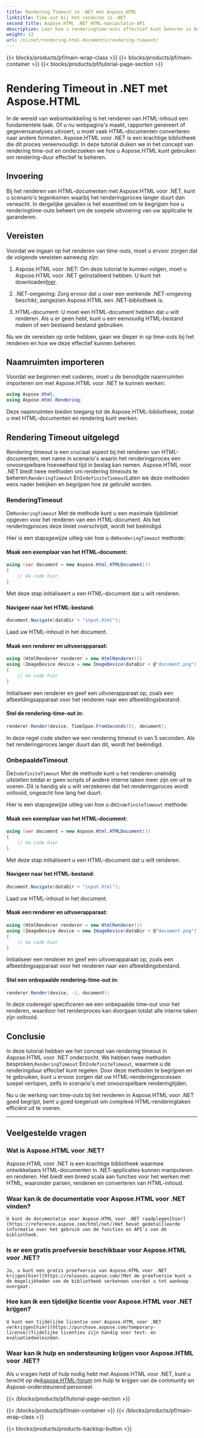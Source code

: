 ```yaml
---
title: Rendering Timeout in .NET met Aspose.HTML
linktitle: Time-out bij het renderen in .NET
second_title: Aspose.HTML .NET HTML-manipulatie-API
description: Leer hoe u renderingtime-outs effectief kunt beheren in Aspose.HTML voor .NET. Verken renderingopties en zorg voor soepele rendering van HTML-documenten.
weight: 12
url: /nl/net/rendering-html-documents/rendering-timeout/
---
```


{{< blocks/products/pf/main-wrap-class >}}
{{< blocks/products/pf/main-container >}}
{{< blocks/products/pf/tutorial-page-section >}}

# Rendering Timeout in .NET met Aspose.HTML


In de wereld van webontwikkeling is het renderen van HTML-inhoud een fundamentele taak. Of u nu webpagina's maakt, rapporten genereert of gegevensanalyses uitvoert, u moet vaak HTML-documenten converteren naar andere formaten. Aspose.HTML voor .NET is een krachtige bibliotheek die dit proces vereenvoudigt. In deze tutorial duiken we in het concept van rendering time-out en onderzoeken we hoe u Aspose.HTML kunt gebruiken om rendering-duur effectief te beheren.

## Invoering

Bij het renderen van HTML-documenten met Aspose.HTML voor .NET, kunt u scenario's tegenkomen waarbij het renderingproces langer duurt dan verwacht. In dergelijke gevallen is het essentieel om te begrijpen hoe u renderingtime-outs beheert om de soepele uitvoering van uw applicatie te garanderen.

## Vereisten

Voordat we ingaan op het renderen van time-outs, moet u ervoor zorgen dat de volgende vereisten aanwezig zijn:

1. Aspose.HTML voor .NET: Om deze tutorial te kunnen volgen, moet u Aspose.HTML voor .NET geïnstalleerd hebben. U kunt het downloaden[hier](https://releases.aspose.com/html/net/).

2. .NET-omgeving: Zorg ervoor dat u over een werkende .NET-omgeving beschikt, aangezien Aspose.HTML een .NET-bibliotheek is.

3. HTML-document: U moet een HTML-document hebben dat u wilt renderen. Als u er geen hebt, kunt u een eenvoudig HTML-bestand maken of een bestaand bestand gebruiken.

Nu we de vereisten op orde hebben, gaan we dieper in op time-outs bij het renderen en hoe we deze effectief kunnen beheren.

## Naamruimten importeren

Voordat we beginnen met coderen, moet u de benodigde naamruimten importeren om met Aspose.HTML voor .NET te kunnen werken:

```csharp
using Aspose.Html;
using Aspose.Html.Rendering;
```

Deze naamruimten bieden toegang tot de Aspose.HTML-bibliotheek, zodat u met HTML-documenten en rendering kunt werken.

## Rendering Timeout uitgelegd

Rendering timeout is een cruciaal aspect bij het renderen van HTML-documenten, met name in scenario's waarin het renderingproces een onvoorspelbare hoeveelheid tijd in beslag kan nemen. Aspose.HTML voor .NET biedt twee methoden om rendering timeouts te beheren:`RenderingTimeout` En`IndefiniteTimeout`Laten we deze methoden eens nader bekijken en begrijpen hoe ze gebruikt worden.

### RenderingTimeout

 De`RenderingTimeout` Met de methode kunt u een maximale tijdslimiet opgeven voor het renderen van een HTML-document. Als het renderingproces deze limiet overschrijdt, wordt het beëindigd.

 Hier is een stapsgewijze uitleg van hoe u de`RenderingTimeout` methode:

#### Maak een exemplaar van het HTML-document:

   ```csharp
   using (var document = new Aspose.Html.HTMLDocument())
   {
       // Uw code hier
   }
   ```

   Met deze stap initialiseert u een HTML-document dat u wilt renderen.

#### Navigeer naar het HTML-bestand:

   ```csharp
   document.Navigate(dataDir + "input.html");
   ```

   Laad uw HTML-inhoud in het document.

#### Maak een renderer en uitvoerapparaat:

   ```csharp
   using (HtmlRenderer renderer = new HtmlRenderer())
   using (ImageDevice device = new ImageDevice(dataDir + @"document.png"))
   {
       // Uw code hier
   }
   ```

   Initialiseer een renderer en geef een uitvoerapparaat op, zoals een afbeeldingsapparaat voor het renderen naar een afbeeldingsbestand.

#### Stel de rendering-time-out in:

   ```csharp
   renderer.Render(device, TimeSpan.FromSeconds(5), document);
   ```

   In deze regel code stellen we een rendering timeout in van 5 seconden. Als het renderingproces langer duurt dan dit, wordt het beëindigd.

### OnbepaaldeTimeout

 De`IndefiniteTimeout` Met de methode kunt u het renderen oneindig uitstellen totdat er geen scripts of andere interne taken meer zijn om uit te voeren. Dit is handig als u wilt verzekeren dat het renderingproces wordt voltooid, ongeacht hoe lang het duurt.

 Hier is een stapsgewijze uitleg van hoe u de`IndefiniteTimeout` methode:

#### Maak een exemplaar van het HTML-document:

   ```csharp
   using (var document = new Aspose.Html.HTMLDocument())
   {
       // Uw code hier
   }
   ```

   Met deze stap initialiseert u een HTML-document dat u wilt renderen.

#### Navigeer naar het HTML-bestand:

   ```csharp
   document.Navigate(dataDir + "input.html");
   ```

   Laad uw HTML-inhoud in het document.

#### Maak een renderer en uitvoerapparaat:

   ```csharp
   using (HtmlRenderer renderer = new HtmlRenderer())
   using (ImageDevice device = new ImageDevice(dataDir + @"document.png"))
   {
       // Uw code hier
   }
   ```

   Initialiseer een renderer en geef een uitvoerapparaat op, zoals een afbeeldingsapparaat voor het renderen naar een afbeeldingsbestand.

#### Stel een onbepaalde rendering-time-out in:

   ```csharp
   renderer.Render(device, -1, document);
   ```

   In deze coderegel specificeren we een onbepaalde time-out voor het renderen, waardoor het renderproces kan doorgaan totdat alle interne taken zijn voltooid.

## Conclusie

 In deze tutorial hebben we het concept van rendering timeout in Aspose.HTML voor .NET onderzocht. We hebben twee methoden besproken,`RenderingTimeout` En`IndefiniteTimeout`, waarmee u de renderingduur effectief kunt regelen. Door deze methoden te begrijpen en te gebruiken, kunt u ervoor zorgen dat uw HTML-renderingprocessen soepel verlopen, zelfs in scenario's met onvoorspelbare renderingtijden.

Nu u de werking van time-outs bij het renderen in Aspose.HTML voor .NET goed begrijpt, bent u goed toegerust om complexe HTML-renderingtaken efficiënt uit te voeren.

---

## Veelgestelde vragen

### Wat is Aspose.HTML voor .NET?
   Aspose.HTML voor .NET is een krachtige bibliotheek waarmee ontwikkelaars HTML-documenten in .NET-applicaties kunnen manipuleren en renderen. Het biedt een breed scala aan functies voor het werken met HTML, waaronder parsen, renderen en converteren van HTML-inhoud.

### Waar kan ik de documentatie voor Aspose.HTML voor .NET vinden?
    U kunt de documentatie voor Aspose.HTML voor .NET raadplegen[hier](https://reference.aspose.com/html/net/)Het bevat gedetailleerde informatie over het gebruik van de functies en API's van de bibliotheek.

### Is er een gratis proefversie beschikbaar voor Aspose.HTML voor .NET?
    Ja, u kunt een gratis proefversie van Aspose.HTML voor .NET krijgen[hier](https://releases.aspose.com/)Met de proefversie kunt u de mogelijkheden van de bibliotheek verkennen voordat u tot aankoop overgaat.

### Hoe kan ik een tijdelijke licentie voor Aspose.HTML voor .NET krijgen?
    U kunt een tijdelijke licentie voor Aspose.HTML voor .NET verkrijgen[hier](https://purchase.aspose.com/temporary-license/)Tijdelijke licenties zijn handig voor test- en evaluatiedoeleinden.

### Waar kan ik hulp en ondersteuning krijgen voor Aspose.HTML voor .NET?
   Als u vragen hebt of hulp nodig hebt met Aspose.HTML voor .NET, kunt u terecht op de[Aspose.HTML-forum](https://forum.aspose.com/) om hulp te krijgen van de community en Aspose-ondersteunend personeel.




{{< /blocks/products/pf/tutorial-page-section >}}

{{< /blocks/products/pf/main-container >}}
{{< /blocks/products/pf/main-wrap-class >}}

{{< blocks/products/products-backtop-button >}}
